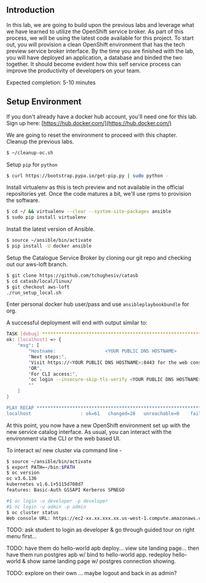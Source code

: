 
## Introduction

In this lab, we are going to build upon the previous labs and leverage what we have learned to utilize the OpenShift service broker. As part of this process, we will be using the latest code available for this project. To start out, you will provision a clean OpenShift environment that has the tech preview service broker interface.  By the time you are finished with the lab, you will have deployed an application, a database and binded the two together.  It should become evident how this self service process can improve the productivity of developers on your team.

Expected completion: 5-10 minutes

## Setup Environment
If you don't already have a docker hub account, you'll need one for this lab. Sign up here: 
[https://hub.docker.com/](https://hub.docker.com/)

We are going to reset the environment to proceed with this chapter. Cleanup the previous labs.

```bash
$ ~/cleanup-oc.sh
```

Setup `pip` for `python`

```bash
$ curl https://bootstrap.pypa.io/get-pip.py | sudo python -
```

Install virtualenv as this is tech preview and not available in the official repositories yet.  Once the code matures a bit, we'll use rpms to provision the software.

```bash
$ cd ~/ && virtualenv --clear --system-site-packages ansible
$ sudo pip install virtualenv
```

Install the latest version of Ansible.

```bash
$ source ~/ansible/bin/activate
$ pip install -U docker ansible
```

Setup the Catalogue Service Broker by cloning our git repo and checking out our aws-loft branch.

```bash
$ git clone https://github.com/tchughesiv/catasb
$ cd catasb/local/linux/
$ git checkout aws-loft
./run_setup_local.sh
```

Enter personal docker hub user/pass and use `ansibleplaybookbundle` for org.

A successful deployment will end with output similar to:

```bash
TASK [debug] *********************************************************************************************************************
ok: [localhost] => {
    "msg": [
        "Hostname:                  <YOUR PUBLIC DNS HOSTNAME>
        "Next steps:",
        "Visit https://<YOUR PUBLIC DNS HOSTNAME>:8443 for the web console",
        "OR",
        "For CLI access:",
        "oc login --insecure-skip-tls-verify <YOUR PUBLIC DNS HOSTNAME>:8443 -u <USERNAME> -p <PASSWORD>",
        ""
    ]
}

PLAY RECAP ***********************************************************************************************************************
localhost                  : ok=61   changed=28   unreachable=0    failed=0
```

At this point, you now have a new OpenShift environment set up with the new service catalog interface. As usual, you can interact with the environment via the CLI or the web based UI.

To interact w/ new cluster via command line -

```bash
$ source ~/ansible/bin/activate
$ export PATH=~/bin:$PATH
$ oc version
oc v3.6.136
kubernetes v1.6.1+5115d708d7
features: Basic-Auth GSSAPI Kerberos SPNEGO

#$ oc login -u developer -p developer
#$ oc login -u admin -p admin
$ oc cluster status
Web console URL: https://ec2-xx.xx.xxx.xx.us-west-1.compute.amazonaws.com:8443
```

TODO: ask student to login as developer & go through guided tour on right menu first...

TODO: have them do hello-world apb deploy... view site landing page... then have them run postgres apb w/ bind to hello-world app.  redeploy hello-world & show same landing page w/ postgres connection showing.

TODO: explore on their own ... maybe logout and back in as admin?
